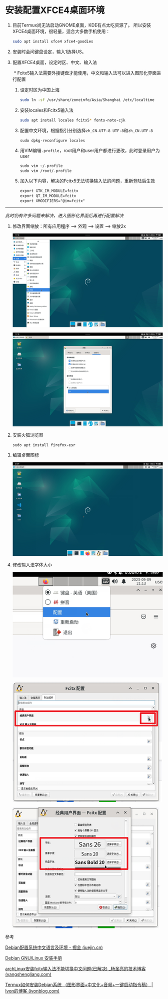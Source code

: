 # 安装配置XFCE4桌面环境

1. 目前Termux尚无法启动GNOME桌面，KDE有点太吃资源了。 所以安装XFCE4桌面环境，很轻量，适合大多数手机使用：

   ```bash
   sudo apt install xfce4 xfce4-goodies
   ```

2. 安装时会问键盘设定，输入1选择US。

3. 配置XFCE4桌面，设定时区、中文、输入法

   ​		\* Fcitx5输入法需要外接键盘才能使用，中文和输入法可以进入图形化界面进行配置

    1. 设定时区为中国上海

       ```bash
       sudo ln -sf /usr/share/zoneinfo/Asia/Shanghai /etc/localtime
       ```

    2. 安装locales和Fcitx5输入法

       ```bash
       sudo apt install locales fcitx5* fonts-noto-cjk
       ```

    3. 配置中文环境，根据指引分别选择`zh_CN.UTF-8 UTF-8`和`zh_CN.UTF-8`

       ```shell
       sudo dpkg-reconfigure locales
       ```

    4. 用VIM编辑`.profile`，root用户和user用户都进行更改，此时登录用户为user

       ```shell
       sudo vim ~/.profile
       sudo vim /root/.profile
       ```
   
    5. 加入以下内容，解决的Fcitx5无法切换输入法的问题，重新登陆后生效
   
       ```shell
       export GTK_IM_MODULE=fcitx 
       export QT_IM_MODULE=fcitx 
       export XMODIFIERS="@im=fcitx"
       ```
   

---

*此时仍有许多问题未解决，进入图形化界面后再进行配置解决*

1. 修改界面缩放：所有应用程序 --> 外观 --> 设置 --> 缩放2x

   ![13](img\13.jpg)

   ![14](img\14.jpg)

2. 安装火狐浏览器

   ```shell
   sudo apt install firefox-esr
   ```

3. 编辑桌面图标

   ![18](img\18.png)

4. 修改输入法字体大小

   ![19](img\19.png)

   ![20](img\20.png)

   ![21](img\21.png)

参考

[Debian配置系统中文语言及环境 - 掘金 (juejin.cn)](https://juejin.cn/post/7189647325524918331)

[Debian GNU/Linux 安装手册](https://www.debian.org/releases/stable/amd64/index.zh-cn.html)

[archLinux安装fcitx输入法不能切换中文问题(已解决) _杨圣亮的技术博客 (yangshengliang.com)](https://www.yangshengliang.com/kaiyuan-shijie/linux-shijie/651.html)

[Termux如何安装Debian系统 （图形界面+中文化+音频+一键启动指令稿） | Ivon的博客 (ivonblog.com)](https://ivonblog.com/posts/termux-proot-distro-debian/)
